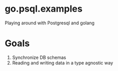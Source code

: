 # go.psql.examples
Playing around with Postgresql and golang

# Goals

1. Synchronize DB schemas
2. Reading and writing data in a type agnostic way


